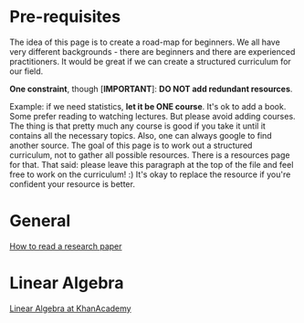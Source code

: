 # Pre-requisites 

The idea of this page is to create a road-map for beginners. We all have very different backgrounds - there are beginners and there are experienced practitioners. It would be great if we can 
create a structured curriculum for our field. 

**One constraint**, though [**IMPORTANT**]: **DO NOT add redundant resources**. 

Example: if we need statistics, **let it be ONE course**. It's ok to add a book. Some prefer reading to watching lectures. 
But please avoid adding courses. The thing  is that pretty much any course is good if you take it until it contains 
all the necessary topics. Also, one can always google to find another source. The goal of this page
is to work out a structured curriculum, not to gather all possible resources. There is a resources page for that. 
That said: please leave this paragraph at the top of the file and feel free to work on the curriculum! :) 
It's okay to replace the resource if you're confident your resource is better. 

# General 
[How to read a research paper](https://www.eecs.harvard.edu/~michaelm/postscripts/ReadPaper.pdf)

# Linear Algebra 

[Linear Algebra at KhanAcademy](https://www.khanacademy.org/math/linear-algebra)
